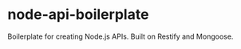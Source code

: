 node-api-boilerplate
====================

Boilerplate for creating Node.js APIs. Built on Restify and Mongoose.
